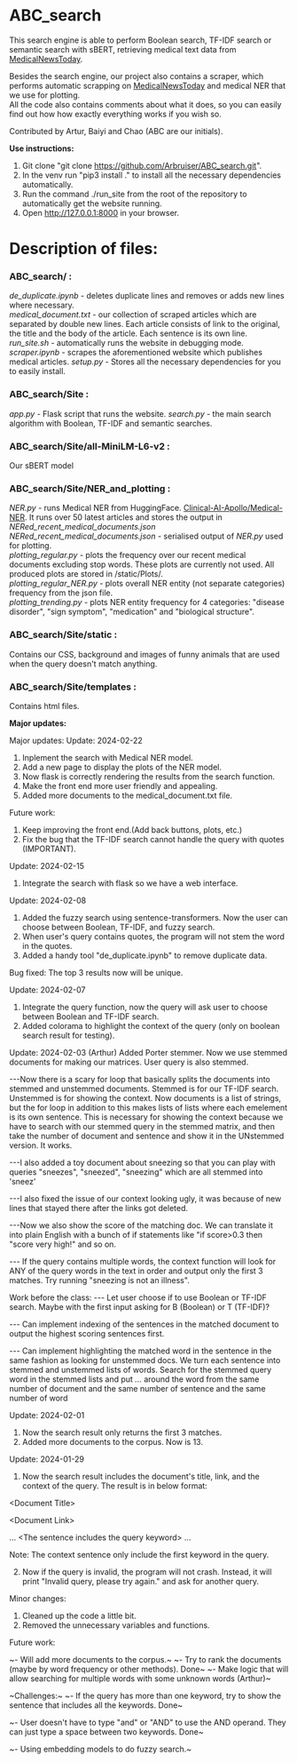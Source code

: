 # ABC_search
This search engine is able to perform Boolean search, TF-IDF search or semantic search with sBERT, retrieving medical text data from [MedicalNewsToday](https://www.medicalnewstoday.com/).

Besides the search engine, our project also contains a scraper, which performs automatic scrapping on [MedicalNewsToday](https://www.medicalnewstoday.com/) and medical NER that we use for plotting.  
All the code also contains comments about what it does, so you can easily find out how how exactly everything works if you wish so.

Contributed by Artur, Baiyi and Chao (ABC are our initials).

**Use instructions:**

1. Git clone "git clone https://github.com/Arbruiser/ABC_search.git".
2. In the venv run "pip3 install ." to install all the necessary dependencies automatically.
3. Run the command ./run_site from the root of the repository to automatically get the website running.
4. Open http://127.0.0.1:8000 in your browser.
  
# Description of files:
### **ABC_search/** :   
_de_duplicate.ipynb_ -  deletes duplicate lines and removes or adds new lines where necessary.  
_medical_document.txt_ - our collection of scraped articles which are separated by double new lines. Each article consists of link to the original, the title and the body of the article. Each sentence is its own line.  
_run_site.sh_ - automatically runs the website in debugging mode.   
_scraper.ipynb_ - scrapes the aforementioned website which publishes medical articles. 
_setup.py_ - Stores all the necessary dependencies for you to easily install.  


### **ABC_search/Site** :
_app.py_ - Flask script that runs the website.
_search.py_ - the main search algorithm with Boolean, TF-IDF and semantic searches. 
  
### **ABC_search/Site/all-MiniLM-L6-v2** :
Our sBERT model  
  
### **ABC_search/Site/NER_and_plotting** :
_NER.py_ - runs Medical NER from HuggingFace. [Clinical-AI-Apollo/Medical-NER](https://huggingface.co/Clinical-AI-Apollo/Medical-NER). It runs over 50 latest articles and stores the output in _NERed_recent_medical_documents.json_  
_NERed_recent_medical_documents.json_ - serialised output of _NER.py_ used for plotting.  
_plotting_regular.py_ - plots the frequency over our recent medical documents excluding stop words. These plots are currently not used. All produced plots are stored in /static/Plots/.     
_plotting_regular_NER.py_ - plots overall NER entity (not separate categories) frequency from the json file.  
_plotting_trending.py_ - plots NER entity frequency for 4 categories: "disease disorder", "sign symptom", "medication" and "biological structure".  


### **ABC_search/Site/static** :
Contains our CSS, background and images of funny animals that are used when the query doesn't match anything.  

### **ABC_search/Site/templates** :
Contains html files.  


**Major updates:**

Major updates: Update: 2024-02-22
1. Inplement the search with Medical NER model.
2. Add a new page to display the plots of the NER model.
3. Now flask is correctly rendering the results from the search function.
4. Make the front end more user friendly and appealing.
5. Added more documents to the medical_document.txt file.

Future work:
1. Keep improving the front end.(Add back buttons, plots, etc.)
2. Fix the bug that the TF-IDF search cannot handle the query with quotes (IMPORTANT).

Update: 2024-02-15
1. Integrate the search with flask so we have a web interface.

Update: 2024-02-08
1. Added the fuzzy search using sentence-transformers. Now the user can choose between Boolean, TF-IDF, and fuzzy search.
2. When user's query contains quotes, the program will not stem the word in the quotes. 
3. Added a handy tool "de_duplicate.ipynb"  to remove duplicate data.

Bug fixed:
The top 3 results now will be unique.

Update: 2024-02-07
1. Integrate the query function, now the query will ask user to choose between Boolean and TF-IDF search.
2. Added colorama to highlight the context of the query (only on boolean search result for testing).

Update: 2024-02-03
(Arthur) Added Porter stemmer. Now we use stemmed documents for making our matrices. User query is also stemmed. 

---Now there is a scary for loop that basically splits the documents into stemmed and unstemmed documents. Stemmed is for our TF-IDF search.
Unstemmed is for showing the context. Now documents is a list of strings, but the for loop in addition to this makes lists of lists where
each emelement is its own sentence. This is necessary for showing the context because we have to search with our stemmed query in the stemmed 
matrix, and then take the number of document and sentence and show it in the UNstemmed version. It works. 

---I also added a toy document about sneezing so that you can play with queries "sneezes", "sneezed", "sneezing" which are all stemmed into 'sneez'

---I also fixed the issue of our context looking ugly, it was because of new lines that stayed there after the links got deleted.

---Now we also show the score of the matching doc. We can translate it into plain English with a bunch of if statements
like "if score>0.3 then "score very high!" and so on.

--- If the query contains multiple words, the context function will look for ANY of the query words in the text in order and output only the first 3 matches. Try running "sneezing is not an illness". 

Work before the class:
--- Let user choose if to use Boolean or TF-IDF search. Maybe with the first input asking for B (Boolean) or T (TF-IDF)?  

--- Can implement indexing of the sentences in the matched document to output the highest scoring sentences first. 

--- Can implement highlighting the matched word in the sentence in the same fashion as looking for unstemmed docs. We turn each sentence into
stemmed and unstemmed lists of words. Search for the stemmed query word in the stemmed lists and put *...* around the word from the same number of document and the same number of sentence and the same number of word 

Update: 2024-02-01
1. Now the search result only returns the first 3 matches.
2. Added more documents to the corpus. Now is 13.

Update: 2024-01-29

1. Now the search result includes the document's title, link, and the context of the query.
The result is in below format:

\<Document Title\>

\<Document Link\>

... \<The sentence includes the query keyword\> ...

Note: The context sentence only include the first keyword in the query.

2. Now if the query is invalid, the program will not crash. Instead, it will print "Invalid query, please try again." and ask for another query.

Minor changes:

1. Cleaned up the code a little bit.
2. Removed the unnecessary variables and functions.

Future work:

~- Will add more documents to the corpus.~
~- Try to rank the documents (maybe by word frequency or other methods). Done~
~- Make logic that will allow searching for multiple words with some unknown words (Arthur)~

~Challenges:~
~- If the query has more than one keyword, try to show the sentence that includes all the keywords. Done~

~- User doesn't have to type "and" or "AND" to use the AND operand. They can just type a space between two keywords. Done~

~- Using embedding models to do fuzzy search.~

